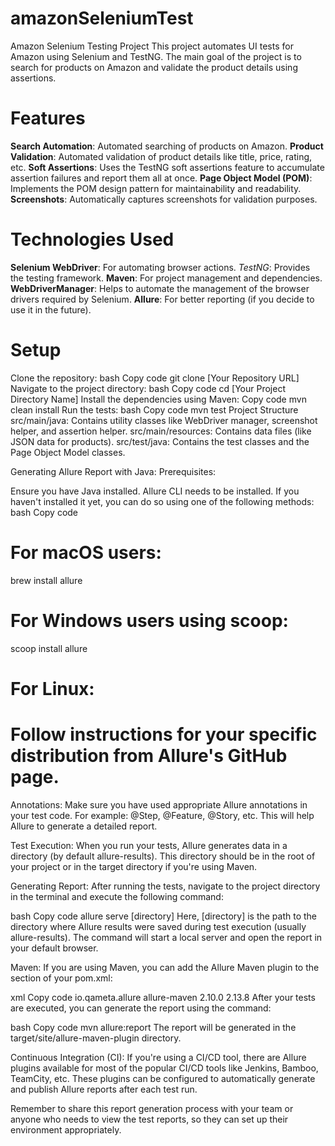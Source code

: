 # amazonSeleniumTest
Amazon Selenium Testing Project
This project automates UI tests for Amazon using Selenium and TestNG. The main goal of the project is to search for products on Amazon and validate the product details using assertions.

# **Features** 
**Search Automation**: Automated searching of products on Amazon. 
**Product Validation**: Automated validation of product details like title, price, rating, etc.
**Soft Assertions**: Uses the TestNG soft assertions feature to accumulate assertion failures and report them all at once.
**Page Object Model (POM)**: Implements the POM design pattern for maintainability and readability.
**Screenshots**: Automatically captures screenshots for validation purposes.
# **Technologies Used**
**Selenium WebDriver**: For automating browser actions.
*TestNG*: Provides the testing framework.
**Maven**: For project management and dependencies.
**WebDriverManager**: Helps to automate the management of the browser drivers required by Selenium.
**Allure**: For better reporting (if you decide to use it in the future).
# **Setup**
Clone the repository:
bash
Copy code
git clone [Your Repository URL]
Navigate to the project directory:
bash
Copy code
cd [Your Project Directory Name]
Install the dependencies using Maven:
Copy code
mvn clean install
Run the tests:
bash
Copy code
mvn test
Project Structure
src/main/java: Contains utility classes like WebDriver manager, screenshot helper, and assertion helper.
src/main/resources: Contains data files (like JSON data for products).
src/test/java: Contains the test classes and the Page Object Model classes.


Generating Allure Report with Java:
Prerequisites:

Ensure you have Java installed.
Allure CLI needs to be installed. If you haven't installed it yet, you can do so using one of the following methods:
bash
Copy code
# For macOS users:
brew install allure

# For Windows users using scoop:
scoop install allure

# For Linux:
# Follow instructions for your specific distribution from Allure's GitHub page.
Annotations:
Make sure you have used appropriate Allure annotations in your test code. For example: @Step, @Feature, @Story, etc. This will help Allure to generate a detailed report.

Test Execution:
When you run your tests, Allure generates data in a directory (by default allure-results). This directory should be in the root of your project or in the target directory if you're using Maven.

Generating Report:
After running the tests, navigate to the project directory in the terminal and execute the following command:

bash
Copy code
allure serve [directory]
Here, [directory] is the path to the directory where Allure results were saved during test execution (usually allure-results). The command will start a local server and open the report in your default browser.

Maven:
If you are using Maven, you can add the Allure Maven plugin to the <build> section of your pom.xml:

xml
Copy code
<build>
    <plugins>
        <plugin>
            <groupId>io.qameta.allure</groupId>
            <artifactId>allure-maven</artifactId>
            <version>2.10.0</version>
            <configuration>
                <reportVersion>2.13.8</reportVersion>
            </configuration>
        </plugin>
    </plugins>
</build>
After your tests are executed, you can generate the report using the command:

bash
Copy code
mvn allure:report
The report will be generated in the target/site/allure-maven-plugin directory.

Continuous Integration (CI):
If you're using a CI/CD tool, there are Allure plugins available for most of the popular CI/CD tools like Jenkins, Bamboo, TeamCity, etc. These plugins can be configured to automatically generate and publish Allure reports after each test run.

Remember to share this report generation process with your team or anyone who needs to view the test reports, so they can set up their environment appropriately.
